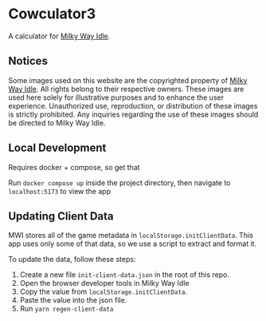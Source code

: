 # Cowculator3

A calculator for [Milky Way Idle](https://www.milkywayidle.com).

## Notices

Some images used on this website are the copyrighted property of [Milky Way Idle](https://www.milkywayidle.com). All rights belong to their respective owners. These images are used here solely for illustrative purposes and to enhance the user experience. Unauthorized use, reproduction, or distribution of these images is strictly prohibited. Any inquiries regarding the use of these images should be directed to Milky Way Idle.


## Local Development

Requires docker + compose, so get that

Run `docker compose up` inside the project directory, then navigate to `localhost:5173` to view the app


## Updating Client Data

MWI stores all of the game metadata in `localStorage.initClientData`. 
This app uses only some of that data, so we use a script to extract and format it.

To update the data, follow these steps:

1. Create a new file `init-client-data.json` in the root of this repo.
2. Open the browser developer tools in Milky Way Idle
3. Copy the value from `localStorage.initClientData`.
4. Paste the value into the json file.
5. Run `yarn regen-client-data`
